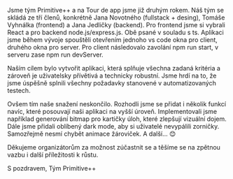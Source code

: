 Jsme tým Primitive++ a na Tour de app jsme již druhým rokem. Náš tým se skládá ze tří členů, konkrétně Jana Novotného (fullstack + desing), Tomáše Vyhnálka (frontend) a Jana Jedličky (backend). Pro frontend jsme si vybrali React a pro backend node.js/express.js. Obě psané v souladu s ts. Aplikaci jsme během vývoje spouštěli otevřením jednoho vs code okna pro client, druhého okna pro server. Pro client následovalo zavolání npm run start, v serveru zase npm run devServer.

Naším cílem bylo vytvořit aplikaci, která splňuje všechna zadaná kritéria a zároveň je uživatelsky přívětivá a technicky robustní. Jsme hrdí na to, že jsme úspěšně splnili všechny požadavky stanovené v automatizovaných testech.

Ovšem tím naše snažení neskončilo. Rozhodli jsme se přidat i několik funkcí navíc, které posouvají naši aplikaci na vyšší úroveň. Implementovali jsme například generování bitmap pro kartičky úloh, které zlepšují vizuální dojem. Dále jsme přidali oblíbený dark mode, aby si uživatelé nevypálili zorničky. Samozřejmě nesmí chybět animace žároviček. A další… 😊

Děkujeme organizátorům za možnost zúčastnit se a těšíme se na zpětnou vazbu i další příležitosti k růstu.

S pozdravem,
Tým Primitive++
 
 
